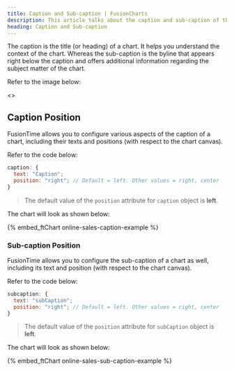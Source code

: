 ```yaml
---
title: Caption and Sub-caption | FusionCharts
description: This article talks about the caption and sub-caption of the chart.
heading: Caption and Sub-caption
---
```


The caption is the title (or heading) of a chart. It helps you understand the context of the chart. Whereas the sub-caption is the byline that appears right below the caption and offers additional information regarding the subject matter of the chart.

Refer to the image below:

<<Image>>

## Caption Position

FusionTime allows you to configure various aspects of the caption of a chart, including their texts and positions (with respect to the chart canvas).

Refer to the code below:

```javascript
caption: {
  text: "Caption";
  position: "right"; // Default = left. Other values = right, center
}
```

> The default value of the `position` attribute for `caption` object is **left**.

The chart will look as shown below:

{% embed_ftChart online-sales-caption-example %}

### Sub-caption Position

FusionTime allows you to configure the sub-caption of a chart as well, including its text and position (with respect to the chart canvas).

Refer to the code below:

```javascript
subcaption: {
  text: "subCaption";
  position: "right"; // Default = left. Other values = right, center
}
```

> The default value of the `position` attribute for `subCaption` object is **left**.

The chart will look as shown below:

{% embed_ftChart online-sales-sub-caption-example %}
